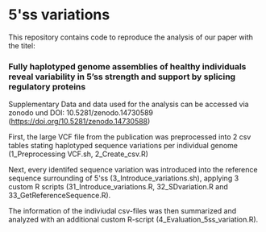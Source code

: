 # 5'ss variations

This repository contains code to reproduce the analysis of our paper with the titel: 
### Fully haplotyped genome assemblies of healthy individuals reveal variability in 5’ss strength and support by splicing regulatory proteins 

Supplementary Data and data used for the analysis can be accessed via zonodo und DOI: 10.5281/zenodo.14730589 (https://doi.org/10.5281/zenodo.14730588)

First, the large VCF file from the publication was preprocessed into 2 csv tables stating haplotyped sequence variations per individual genome (1_Preprocessing VCF.sh, 2_Create_csv.R)

Next, every identifed sequence variation was introduced into the reference sequence surrounding of 5'ss (3_Introduce_variations.sh), applying 3 custom R scripts (31_Introduce_variations.R, 32_SDvariation.R and 33_GetReferenceSequence.R).

The information of the indiviudal csv-files was then summarized and analyzed with an additional custom R-script (4_Evaluation_5ss_variation.R).
